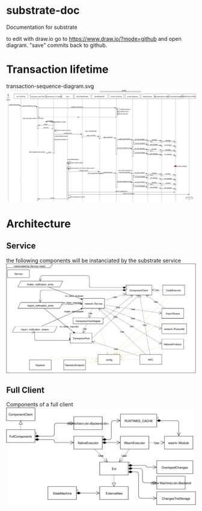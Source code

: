 # substrate-doc
Documentation for substrate

to edit with draw.io go to https://www.draw.io/?mode=github
and open diagram. "save" commits back to github.

# Transaction lifetime 
transaction-sequence-diagram.svg
![Diagram](./transaction-sequence-diagram.svg)

# Architecture

## Service
the following components will be instanciated by the substrate service
![Diagram](./ServiceInstance.svg)

## Full Client
Components of a full client
![Diagram](./FullComponents.svg)
